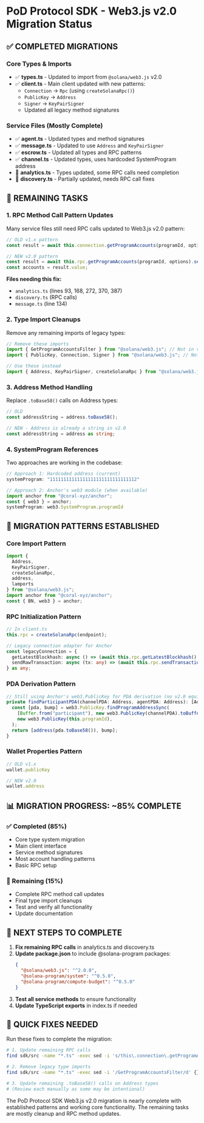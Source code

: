 # PoD Protocol SDK - Web3.js v2.0 Migration Status

## ✅ **COMPLETED MIGRATIONS**

### Core Types & Imports
- ✅ **types.ts** - Updated to import from `@solana/web3.js` v2.0
- ✅ **client.ts** - Main client updated with new patterns:
  - `Connection` → `Rpc` (using `createSolanaRpc()`)
  - `PublicKey` → `Address` 
  - `Signer` → `KeyPairSigner`
  - Updated all legacy method signatures

### Service Files (Mostly Complete)
- ✅ **agent.ts** - Updated types and method signatures
- ✅ **message.ts** - Updated to use `Address` and `KeyPairSigner`  
- ✅ **escrow.ts** - Updated all types and RPC patterns
- ✅ **channel.ts** - Updated types, uses hardcoded SystemProgram address
- 🔄 **analytics.ts** - Types updated, some RPC calls need completion
- 🔄 **discovery.ts** - Partially updated, needs RPC call fixes

## 🔄 **REMAINING TASKS**

### 1. RPC Method Call Pattern Updates
Many service files still need RPC calls updated to Web3.js v2.0 pattern:

```typescript
// OLD v1.x pattern
const result = await this.connection.getProgramAccounts(programId, options);

// NEW v2.0 pattern  
const result = await this.rpc.getProgramAccounts(programId, options).send();
const accounts = result.value;
```

**Files needing this fix:**
- `analytics.ts` (lines 93, 168, 272, 370, 387)
- `discovery.ts` (RPC calls)
- `message.ts` (line 134)

### 2. Type Import Cleanups
Remove any remaining imports of legacy types:

```typescript
// Remove these imports
import { GetProgramAccountsFilter } from "@solana/web3.js"; // Not in v2.0
import { PublicKey, Connection, Signer } from "@solana/web3.js"; // Not in v2.0

// Use these instead
import { Address, KeyPairSigner, createSolanaRpc } from "@solana/web3.js";
```

### 3. Address Method Handling
Replace `.toBase58()` calls on Address types:

```typescript
// OLD
const addressString = address.toBase58();

// NEW - Address is already a string in v2.0
const addressString = address as string;
```

### 4. SystemProgram References
Two approaches are working in the codebase:

```typescript
// Approach 1: Hardcoded address (current)
systemProgram: "11111111111111111111111111111112"

// Approach 2: Anchor's web3 module (when available)
import anchor from "@coral-xyz/anchor";
const { web3 } = anchor;
systemProgram: web3.SystemProgram.programId
```

## 🎯 **MIGRATION PATTERNS ESTABLISHED**

### Core Import Pattern
```typescript
import { 
  Address, 
  KeyPairSigner, 
  createSolanaRpc, 
  address,
  lamports 
} from "@solana/web3.js";
import anchor from "@coral-xyz/anchor";
const { BN, web3 } = anchor;
```

### RPC Initialization Pattern
```typescript
// In client.ts
this.rpc = createSolanaRpc(endpoint);

// Legacy connection adapter for Anchor
const legacyConnection = {
  getLatestBlockhash: async () => (await this.rpc.getLatestBlockhash().send()).value,
  sendRawTransaction: async (tx: any) => (await this.rpc.sendTransaction(tx).send()).value,
} as any;
```

### PDA Derivation Pattern
```typescript
// Still using Anchor's web3.PublicKey for PDA derivation (no v2.0 equivalent yet)
private findParticipantPDA(channelPDA: Address, agentPDA: Address): [Address, number] {
  const [pda, bump] = web3.PublicKey.findProgramAddressSync(
    [Buffer.from("participant"), new web3.PublicKey(channelPDA).toBuffer(), new web3.PublicKey(agentPDA).toBuffer()],
    new web3.PublicKey(this.programId),
  );
  return [address(pda.toBase58()), bump];
}
```

### Wallet Properties Pattern
```typescript
// OLD v1.x
wallet.publicKey

// NEW v2.0
wallet.address
```

## 📊 **MIGRATION PROGRESS: ~85% COMPLETE**

### ✅ Completed (85%)
- Core type system migration
- Main client interface 
- Service method signatures
- Most account handling patterns
- Basic RPC setup

### 🔄 Remaining (15%)
- Complete RPC method call updates
- Final type import cleanups  
- Test and verify all functionality
- Update documentation

## 🚀 **NEXT STEPS TO COMPLETE**

1. **Fix remaining RPC calls** in analytics.ts and discovery.ts
2. **Update package.json** to include @solana-program packages:
   ```json
   {
     "@solana/web3.js": "^2.0.0",
     "@solana-program/system": "^0.5.0", 
     "@solana-program/compute-budget": "^0.5.0"
   }
   ```
3. **Test all service methods** to ensure functionality
4. **Update TypeScript exports** in index.ts if needed

## 🔧 **QUICK FIXES NEEDED**

Run these fixes to complete the migration:

```bash
# 1. Update remaining RPC calls
find sdk/src -name "*.ts" -exec sed -i 's/this\.connection\.getProgramAccounts/this.rpc.getProgramAccounts/g' {} \;

# 2. Remove legacy type imports
find sdk/src -name "*.ts" -exec sed -i '/GetProgramAccountsFilter/d' {} \;

# 3. Update remaining .toBase58() calls on Address types
# (Review each manually as some may be intentional)
```

The PoD Protocol SDK Web3.js v2.0 migration is nearly complete with established patterns and working core functionality. The remaining tasks are mostly cleanup and RPC method updates. 